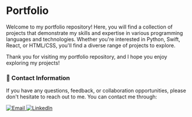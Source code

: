 # Portfolio

Welcome to my portfolio repository! Here, you will find a collection of projects that demonstrate my skills and expertise in various programming languages and technologies. Whether you're interested in Python, Swift, React, or HTML/CSS, you'll find a diverse range of projects to explore.

Thank you for visiting my portfolio repository, and I hope you enjoy exploring my projects!


### 📩 Contact Information 

If you have any questions, feedback, or collaboration opportunities, please don't hesitate to reach out to me. You can contact me through:

<div display="flex">
    <a href="mailto:emils.bagirovs@proton.me">
        <img src="https://img.shields.io/badge/ProtonMail-8B89CC?style=for-the-badge&logo=protonmail&logoColor=white" alt="Email"/>
    </a>
    <a href="https://www.linkedin.com/in/emilsb">
        <img src="https://img.shields.io/badge/linkedin-%230077B5.svg?style=for-the-badge&logo=linkedin&logoColor=white" alt="LinkedIn"/>
    </a>
</div>